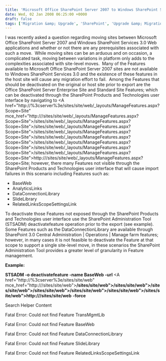 ```yaml
---
title: 'Microsoft Office SharePoint Server 2007 to Windows SharePoint Services 3.0 Site-Level Migration'
date: Wed, 02 Jan 2008 06:25:00 +0000
draft: false
tags: ['Migration &amp; Upgrade', 'SharePoint', 'Upgrade &amp; Migration']
---
```


I was recently asked a question regarding moving sites between Microsoft Office SharePoint Server 2007 and Windows SharePoint Services 3.0 Web applications and whether or not there are any prerequisites associated with such a move.  While moving sites can be an arduous and on occasion, a complicated task, moving between variations in platform only adds to the complexities associated with site-level moves.  Many of the Features available to Microsoft Office SharePoint Server 2007 sites are not available to Windows SharePoint Services 3.0 and the existence of these features in the host site will cause any migration effort to fail.  Among the Features that should be deactivated on the original or host site prior to export are the Office SharePoint Server Enterprise Site and Standard Site Features; which can be deactivated through the SharePoint Products and Technologies user interface by navigating to <A href="http://%3cserver%3e/sites/site/web/\_layouts/ManageFeatures.aspx?Scope=Site" mce\_href="http:///sites/site/web/\_layouts/ManageFeatures.aspx?Scope=Site">/sites/site/web/\_layouts/ManageFeatures.aspx?Scope=Site">/sites/site/web/\_layouts/ManageFeatures.aspx?Scope=Site">/sites/site/web/\_layouts/ManageFeatures.aspx?Scope=Site">/sites/site/web/\_layouts/ManageFeatures.aspx?Scope=Site">/sites/site/web/\_layouts/ManageFeatures.aspx?Scope=Site">/sites/site/web/\_layouts/ManageFeatures.aspx?Scope=Site">/sites/site/web/\_layouts/ManageFeatures.aspx?Scope=Site">http://<server>/sites/site/web/\_layouts/ManageFeatures.aspx?Scope=Site; however, there many Features not visible through the SharePoint Products and Technologies user interface that will cause import failures in this scenario including Features such as:

*   BaseWeb
*   AnalyticsLinks
*   DataConnectionLibrary
*   SlideLibrary
*   RelatedLinksScopeSettingsLink

To deactivate those Features not exposed through the SharePoint Products and Technologies user interface use the SharePoint Administration Tool (STSADM) deactivatefeature operation prior to the export (see example).  Some Features such as the DataConnectionLibrary are available through SharePoint 3.0 Central Administration | Operations | Manage farm features; however, in many cases it is not feasible to deactivate the Feature at that scope to support a single site-level move, in these scenarios the SharePoint Administration Tool provides a greater level of granularity in Feature management.

**Example:**

**STSADM -o deactivatefeature -name BaseWeb -url** <A href="http://%3cserver%3e/sites/site/web" mce\_href="http:///sites/site/web">**/sites/site/web">/sites/site/web">/sites/site/web">/sites/site/web">/sites/site/web">/sites/site/web">/sites/site/web">http://<server>/sites/site/web** **-force**

Search Helper Content

Fatal Error: Could not find Feature TransMgmtLib

Fatal Error: Could not find Feature BaseWeb

Fatal Error: Could not find Feature DataConnectionLibrary

Fatal Error: Could not find Feature SlideLibrary

Fatal Error: Could not find Feature RelatedLinksScopeSettingsLink